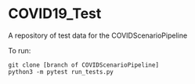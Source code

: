 # COVID19_Test
A repository of test data for the COVIDScenarioPipeline

To run:

```
git clone [branch of COVIDScenarioPipeline]
python3 -m pytest run_tests.py
```
